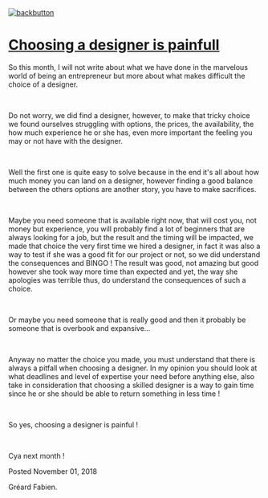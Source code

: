 <!doctype html>

<html lang="en">

<link rel="stylesheet" type="text/css" media="all" href="/style.css" >
<a class="back-url" href="../">
  <img class="back-button" src="/images/assets/back.svg" alt="backbutton" title="backbutton" />
  <h1>Choosing a designer is painfull</h1>
</a>

<p>
So this month, I will not write about what we have done in the marvelous world of being an entrepreneur but more about what makes difficult the choice of a designer.
</p>
<br>
<p>
Do not worry, we did find a designer, however, to make that tricky choice we found ourselves struggling with options, the prices, the availability, the how much experience he or she has, even more important the feeling you may or not have with the designer.
</p>
<br>
<p>
Well the first one is quite easy to solve because in the end it's all about how much money you can land on a designer, however finding a good balance between the others options are another story, you have to make sacrifices.
</p>
<br>
<p>
Maybe you need someone that is available right now, that will cost you, not money but experience, you will probably find a lot of beginners that are always looking for a job, but the result and the timing will be impacted, we made that choice the very first time we hired a designer, in fact it was also a way to test if she was a good fit for our project or not, so we did understand the consequences and BINGO ! The result was good, not amazing but good however she took way more time than expected and yet, the way she apologies was terrible thus, do understand the consequences of such a choice.
</p>
<br>
<p>
Or maybe you need someone that is really good and then it probably be someone that is overbook and expansive...
</p>
<br>
<p>
Anyway no matter the choice you made, you must understand that there is always a pitfall when choosing a designer. In my opinion you should look at what deadlines and level of expertise your need before anything else, also take in consideration that choosing a skilled designer is a way to gain time since he or she should be able to return something in less time !
</p>
<br>
<p>
So yes, choosing a designer is painful !
</p>
<br>
<p>
Cya next month !
</p>
<div class="post-footer">
  <p>Posted November 01, 2018</p>
  <p>Gréard Fabien.</p>
</div>
